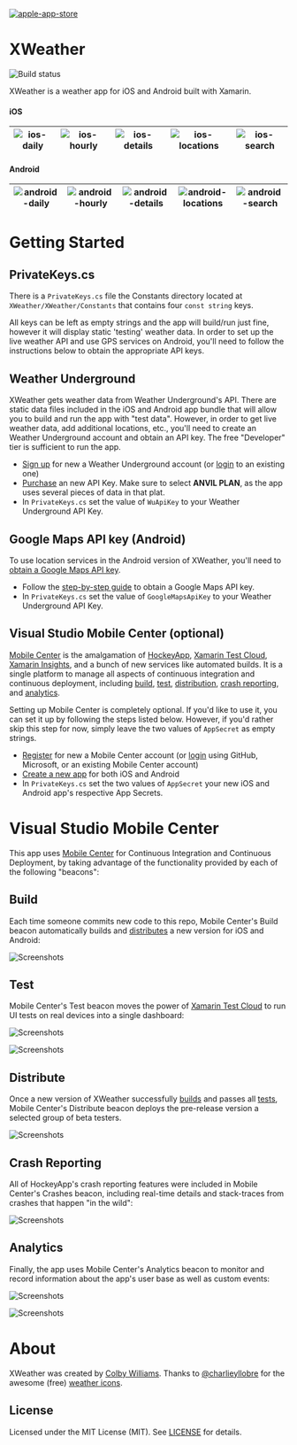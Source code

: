 [![apple-app-store](https://cdn.rawgit.com/colbylwilliams/XWeather/master/images/apple_app_store.svg "apple-app-store")][21]

# XWeather
![Build status](https://build.mobile.azure.com/v0.1/apps/f607644f-cef8-48a0-818f-f2fa7adb4760/branches/master/badge)

XWeather is a weather app for iOS and Android built with Xamarin.

#### iOS
![ios-daily](/images/xweather-ios-daily.png?raw=true "ios-daily") | ![ios-hourly](/images/xweather-ios-hourly.png?raw=true "ios-hourly") | ![ios-details](/images/xweather-ios-details.png?raw=true "ios-details") | ![ios-locations](/images/xweather-ios-locations.png?raw=true "ios-locations") | ![ios-search](/images/xweather-ios-search.png?raw=true "ios-search")
:-------------------------:|:-------------------------:|:-------------------------:|:-------------------------:|:-------------------------:

#### Android
![android-daily](/images/xweather_android_daily.png?raw=true "android-daily") | ![android-hourly](/images/xweather_android_hourly.png?raw=true "android-hourly") | ![android-details](/images/xweather_android_details.png?raw=true "android-details") | ![android-locations](/images/xweather_android_locations.png?raw=true "android-locations") | ![android-search](/images/xweather_android_search.png?raw=true "android-search")
:-------------------------:|:-------------------------:|:-------------------------:|:-------------------------:|:-------------------------:



# Getting Started

## PrivateKeys.cs

There is a `PrivateKeys.cs` file the Constants directory located at `XWeather/XWeather/Constants` that contains four `const string` keys.   

All keys can be left as empty strings and the app will build/run just fine, however it will display static 'testing' weather data.  In order to set up the live weather API and use GPS services on Android, you'll need to follow the instructions below to obtain the appropriate API keys.


## Weather Underground

XWeather gets weather data from Weather Underground's API.  There are static data files included in the iOS and Android app bundle that will allow you to build and run the app with "test data".  However, in order to get live weather data, add additional locations, etc., you'll need to create an Weather Underground account and obtain an API key.  The free "Developer" tier is sufficient to run the app.

* [Sign up][6] for new a Weather Underground account (or [login][8] to an existing one)
* [Purchase][7] an new API Key.  Make sure to select **ANVIL PLAN**, as the app uses several pieces of data in that plat.
* In `PrivateKeys.cs` set the value of `WuApiKey` to your Weather Underground API Key.


## Google Maps API key (Android)

To use location services in the Android version of XWeather, you'll need to [obtain a Google Maps API key][9].

* Follow the [step-by-step guide][9] to obtain a Google Maps API key.
* In `PrivateKeys.cs` set the value of `GoogleMapsApiKey` to your Weather Underground API Key.


## Visual Studio Mobile Center (optional)

[Mobile Center][16] is the amalgamation of [HockeyApp][10], [Xamarin Test Cloud][5], [Xamarin Insights][4], and a bunch of new services like automated builds.  It is a single platform to manage all aspects of continuous integration and continuous deployment, including [build](#build), [test](#test), [distribution](#distribution), [crash reporting](#crashes), and [analytics](#analytics).

Setting up Mobile Center is completely optional.  If you'd like to use it, you can set it up by following the steps listed below.  However, if you'd rather skip this step for now, simply leave the two values of `AppSecret` as empty strings.

* [Register][12] for new a Mobile Center account (or [login][13] using GitHub, Microsoft, or an existing Mobile Center account)
* [Create a new app][11] for both iOS and Android
* In `PrivateKeys.cs` set the two values of `AppSecret` your new iOS and Android app's respective App Secrets.



# Visual Studio Mobile Center

This app uses [Mobile Center][16] for Continuous Integration and Continuous Deployment, by taking advantage of the functionality provided by each of the following "beacons":


## Build

Each time someone commits new code to this repo, Mobile Center's Build beacon automatically builds and [distributes](#distribute) a new version for iOS and Android:

![Screenshots](/images/xweather_mc_build.png?raw=true "XWeather Build")


## Test

Mobile Center's Test beacon moves the power of [Xamarin Test Cloud][5] to run UI tests on real devices into a single dashboard:

![Screenshots](/images/xweather_mc_test_overview.png?raw=true "XWeather UI Test Overview")
   
![Screenshots](/images/xweather_mc_test_details.png?raw=true "XWeather UI Test Details")


## Distribute

Once a new version of XWeather successfully [builds](#build) and passes all [tests](#test), Mobile Center's Distribute beacon deploys the pre-release version a selected group of beta testers.

![Screenshots](/images/xweather_mc_distribute.png?raw=true "XWeather Distribute")


## Crash Reporting

All of HockeyApp's crash reporting features were included in Mobile Center's Crashes beacon, including real-time details and stack-traces from crashes that happen "in the wild":

![Screenshots](/images/xweather_mc_crashes.png?raw=true "XWeather Crashes")



## Analytics

Finally, the app uses Mobile Center's Analytics beacon to monitor and record information about the app's user base as well as custom events:

![Screenshots](/images/xweather_mc_audience.png?raw=true "XWeather Audience")

   

![Screenshots](/images/xweather_mc_events.png?raw=true "XWeather Event")




# About

XWeather was created by [Colby Williams][19].  Thanks to [@charlieyllobre][18] for the awesome (free) [weather icons][17]. 


## License

Licensed under the MIT License (MIT).  See [LICENSE][20] for details.

[4]:https://www.xamarin.com/insights

[5]:http://bit.ly/xweather-xtc

[6]:http://bit.ly/xweather-api-wu-register
[7]:http://bit.ly/xweather-api-wu
[8]:http://bit.ly/xweather-api-wu-login

[9]:http://bit.ly/google-api-key

[10]:http://bit.ly/xweather-ha

[11]:http://bit.ly/xweather-vsmc-create
[12]:http://bit.ly/xweather-vsmc-signup
[13]:http://bit.ly/xweather-vsmc-signin

[14]:http://bit.ly/xweather-xtc-ios
[15]:http://bit.ly/xweather-xtc-android

[16]:http://bit.ly/xweather-vsmc

[17]:http://charlieyllobre.com/portfolio/free-weather-icons/
[18]:https://twitter.com/charlieyllobre

[19]:https://github.com/colbylwilliams

[20]:https://github.com/colbylwilliams/XWeather/blob/master/LICENSE

[21]:https://itunes.apple.com/us/app/xweather-oss-weather-app/id1229497627?mt=8
